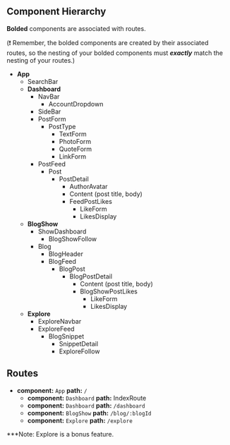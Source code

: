 ## Component Hierarchy

**Bolded** components are associated with routes.

(:exclamation: Remember, the bolded components are created by their
associated routes, so the nesting of your bolded components must
_**exactly**_ match the nesting of your routes.)

* **App**
  * SearchBar
  * **Dashboard**
    * NavBar
      * AccountDropdown
    * SideBar
    * PostForm
      * PostType
        * TextForm
        * PhotoForm
        * QuoteForm
        * LinkForm
    * PostFeed
      * Post
        * PostDetail
          * AuthorAvatar
          * Content (post title, body)
          * FeedPostLikes
            * LikeForm
            * LikesDisplay
  * **BlogShow**
    * ShowDashboard
      * BlogShowFollow
    * Blog
      * BlogHeader
      * BlogFeed
        * BlogPost
          * BlogPostDetail
            * Content (post title, body)
            * BlogShowPostLikes
              * LikeForm
              * LikesDisplay
  * **Explore**
    * ExploreNavbar
    * ExploreFeed
      * BlogSnippet
        * SnippetDetail
        * ExploreFollow

## Routes

* **component:** `App` **path:** `/`
  * **component:** `Dashboard` **path:** IndexRoute
  * **component:** `Dashboard` **path:** `/dashboard`
  * **component:** `BlogShow` **path:** `/blog/:blogId`
  * **component:** `Explore` **path:** `/explore`

***Note: Explore is a bonus feature.
